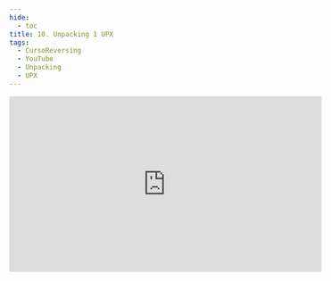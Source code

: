 ```yaml
---
hide:
  - toc
title: 10. Unpacking 1 UPX
tags:
  - CursoReversing
  - YouTube
  - Unpacking
  - UPX
---
```


<div class="video-responsive">
    <iframe width="560" height="315" src="https://www.youtube.com/embed/r6kTE4bKwvk" title="YouTube video player" frameborder="0" allow="accelerometer; autoplay; clipboard-write; encrypted-media; gyroscope; picture-in-picture; web-share" referrerpolicy="strict-origin-when-cross-origin" allowfullscreen></iframe>
</div>